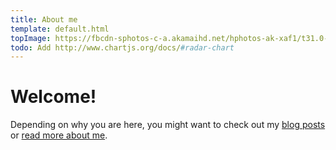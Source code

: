 ```yaml
---
title: About me
template: default.html
topImage: https://fbcdn-sphotos-c-a.akamaihd.net/hphotos-ak-xaf1/t31.0-8/1654905_694740623966543_3888718086569560381_o.jpg
todo: Add http://www.chartjs.org/docs/#radar-chart
---
```


# Welcome!

Depending on why you are here, you might want to check out my [blog posts](/blogs) or [read more about me](/about-me).
